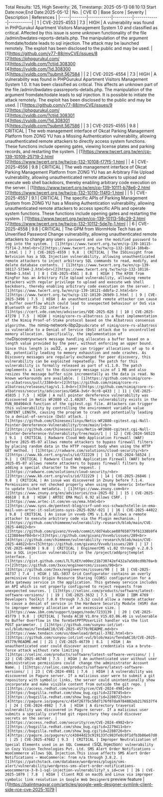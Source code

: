 Total Results: 125, High Severity: 26, Timestamp: 2025-05-13 08:10:13
Start Date:now;End Date:2025-05-12
| No. | CVE ID | Base Score | Severity | Description | References |
|-----|--------|------------|----------|-------------|------------|
| 1 | CVE-2025-4553 | 7.3  | HIGH | A vulnerability was found in PHPGurukul Apartment Visitors Management System 1.0 and classified as critical. Affected by this issue is some unknown functionality of the file /admin/bwdates-reports-details.php. The manipulation of the argument fromdate/todate leads to sql injection. The attack may be launched remotely. The exploit has been disclosed to the public and may be used. | [1]https://github.com/y77-88/myCVE/issues/8<br>[2]https://phpgurukul.com/<br>[3]https://vuldb.com/?ctiid.308300<br>[4]https://vuldb.com/?id.308300<br>[5]https://vuldb.com/?submit.567584 |
| 2 | CVE-2025-4554 | 7.3  | HIGH | A vulnerability was found in PHPGurukul Apartment Visitors Management System 1.0. It has been classified as critical. This affects an unknown part of the file /admin/bwdates-passreports-details.php. The manipulation of the argument fromdate/todate leads to sql injection. It is possible to initiate the attack remotely. The exploit has been disclosed to the public and may be used. | [1]https://github.com/y77-88/myCVE/issues/9<br>[2]https://phpgurukul.com/<br>[3]https://vuldb.com/?ctiid.308301<br>[4]https://vuldb.com/?id.308301<br>[5]https://vuldb.com/?submit.567586 |
| 3 | CVE-2025-4555 | 9.8  | CRITICAL | The web management interface of Okcat Parking Management Platform from ZONG YU has a Missing Authentication vulnerability, allowing unauthenticated remote attackers to directly access system functions. These functions include opening gates, viewing license plates and parking records, and restarting the system. | [1]https://www.twcert.org.tw/en/cp-139-10109-25719-2.html<br>[2]https://www.twcert.org.tw/tw/cp-132-10108-f77f5-1.html |
| 4 | CVE-2025-4556 | 9.8  | CRITICAL | The web management interface of Okcat Parking Management Platform from ZONG YU has an Arbitrary File Upload vulnerability, allowing unauthenticated remote attackers to upload and execute web shell backdoors, thereby enabling arbitrary code execution on the server. | [1]https://www.twcert.org.tw/en/cp-139-10111-b78e6-2.html<br>[2]https://www.twcert.org.tw/tw/cp-132-10110-114f0-1.html |
| 5 | CVE-2025-4557 | 9.1  | CRITICAL | The specific APIs of Parking Management System from ZONG YU has a Missing Authentication vulnerability, allowing unauthenticated remote attackers to access specific APIs and operate system functions. These functions include opening gates and restarting the system. | [1]https://www.twcert.org.tw/en/cp-139-10113-58c29-2.html<br>[2]https://www.twcert.org.tw/tw/cp-132-10112-5de7e-1.html |
| 6 | CVE-2025-4558 | 9.8  | CRITICAL | The GPM from WormHole Tech has an Unverified Password Change vulnerability, allowing unauthenticated remote attackers to change any user`s password and use the modified password to log into the system. | [1]https://www.twcert.org.tw/en/cp-139-10115-f5f14-2.html<br>[2]https://www.twcert.org.tw/tw/cp-132-10114-10b4b-1.html |
| 7 | CVE-2025-4559 | 9.8  | CRITICAL | The ISOinsight from Netvision has a SQL Injection vulnerability, allowing unauthenticated remote attackers to inject arbitrary SQL commands to read, modify, and delete database contents. | [1]https://www.twcert.org.tw/en/cp-139-10117-57344-2.html<br>[2]https://www.twcert.org.tw/tw/cp-132-10116-784e0-1.html |
| 8 | CVE-2025-4561 | 8.8  | HIGH | The KFOX from KingFor has an Arbitrary File Upload vulnerability, allowing remote attackers with regular privilege to upload and execute web shell backdoors, thereby enabling arbitrary code execution on the server. | [1]https://www.twcert.org.tw/en/cp-139-10121-ddbfa-2.html<br>[2]https://www.twcert.org.tw/tw/cp-132-10120-269d9-1.html |
| 9 | CVE-2025-3496 | 7.5  | HIGH | An unauthenticated remote attacker can cause a buffer overflow which could lead to unexpected behaviour or DoS via Bluetooth or RS-232 interface. | [1]https://cert.vde.com/en/advisories/VDE-2025-026 |
| 10 | CVE-2025-47270 | 7.5  | HIGH | nimiq/core-rs-albatross is a Rust implementation of the Nimiq Proof-of-Stake protocol based on the Albatross consensus algorithm. The `nimiq-network-libp2p` subcrate of nimiq/core-rs-albatross is vulnerable to a Denial of Service (DoS) attack due to uncontrolled memory allocation. Specifically, the implementation of the `Discovery` network message handling allocates a buffer based on a length value provided by the peer, without enforcing an upper bound. Since this length is a `u32`, a peer can trigger allocations of up to 4 GB, potentially leading to memory exhaustion and node crashes. As Discovery messages are regularly exchanged for peer discovery, this vulnerability can be exploited repeatedly. The patch for this vulnerability is formally released as part of v1.1.0. The patch implements a limit to the discovery message size of 1 MB and also resizes the message buffer size incrementally as the data is read. No known workarounds are available. | [1]https://github.com/nimiq/core-rs-albatross/pull/3384<br>[2]https://github.com/nimiq/core-rs-albatross/releases/tag/v1.1.0<br>[3]https://github.com/nimiq/core-rs-albatross/security/advisories/GHSA-3v6r-9cr8-q433 |
| 11 | CVE-2025-45835 | 7.5  | HIGH | A null pointer dereference vulnerability was discovered in Netis WF2880 v2.1.40207. The vulnerability exists in the FUN_004904c8 function of the cgitest.cgi file. Attackers can trigger this vulnerability by controlling the environment variable value CONTENT_LENGTH, causing the program to crash and potentially leading to a denial-of-service (DoS) attack. | [1]https://github.com/Chinesexilinyu/Netis-WF2880-cgitest.cgi-Null-Pointer-Dereference-Vulnerability/tree/main/1<br>[2]https://github.com/Chinesexilinyu/Netis-WF2880-cgitest.cgi-Null-Pointer-Dereference-Vulnerability/tree/main/1 |
| 12 | CVE-2024-56523 | 9.1  | CRITICAL | Radware Cloud Web Application Firewall (WAF) before 2025-05-07 allows remote attackers to bypass firewall filters by placing random data in the HTTP request body when using the HTTP GET method. | [1]https://radware.com/solutions/cloud-security/<br>[2]https://www.kb.cert.org/vuls/id/722229 |
| 13 | CVE-2024-56524 | 9.1  | CRITICAL | Radware Cloud Web Application Firewall (WAF) before 2025-05-07 allows remote attackers to bypass firewall filters by adding a special character to the request. | [1]https://radware.com/solutions/cloud-security/<br>[2]https://www.kb.cert.org/vuls/id/722229 |
| 14 | CVE-2025-26846 | 9.8  | CRITICAL | An issue was discovered in Znuny before 7.1.4. Permissions are not checked properly when using the Generic Interface to update ticket metadata. | [1]https://www.znuny.com<br>[2]https://www.znuny.org/en/advisories/zsa-2025-02 |
| 15 | CVE-2025-46610 | 8.8  | HIGH | ARTEC EMA Mail 6.92 allows CSRF. | [1]https://www.artec-it.com/en-us/ema.html<br>[2]https://www.syss.de/pentest-blog/csrf-und-xss-schwachstelle-in-ema-mail-von-artec-it-solutions-syss-2025-020/-021 |
| 16 | CVE-2025-44022 | 9.8  | CRITICAL | An issue in vvveb CMS v.1.0.6 allows a remote attacker to execute arbitrary code via the Plugin mechanism. | [1]https://github.com/chimmeee/vulnerability-research/blob/main/CVE-2025-44022<br>[2]https://github.com/givanz/Vvveb/commit/dd74abcae88f658779f61338b9f4c123884eef0d<br>[3]https://github.com/givanz/Vvveb/issues/289<br>[4]https://github.com/chimmeee/vulnerability-research/blob/main/CVE-2025-44022<br>[5]https://github.com/givanz/Vvveb/issues/289 |
| 17 | CVE-2025-44830 | 9.8  | CRITICAL | EngineerCMS v1.02 through v.2.0.5 has a SQL injection vulnerability in the /project/addprojtemplet interface. | [1]https://gist.github.com/LTLTLXEY/e00ec21b730742ef432a7a560cd9b70a<br>[2]https://github.com/3xxx/engineercms/issues/90<br>[3]https://github.com/3xxx/engineercms/issues/90 |
| 18 | CVE-2025-46737 | 7.4  | HIGH | SEL-5037 Grid Configurator contains an overly permissive Cross Origin Resource Sharing (CORS) configuration for a data gateway service in the application. This gateway service includes an API which is not properly configured to reject requests from unexpected sources. | [1]https://selinc.com/products/software/latest-software-versions/ |
| 19 | CVE-2025-3632 | 7.5  | HIGH | IBM 4769 Developers Toolkit 7.0.0 through 7.5.52 could allow a remote attacker to cause a denial of service in the Hardware Security Module (HSM) due to improper memory allocation of an excessive size. | [1]https://www.ibm.com/support/pages/node/7233139 |
| 20 | CVE-2025-45779 | 9.8  | CRITICAL | Tenda AC10 V1.0re_V15.03.06.46 is vulnerable to Buffer Overflow in the formSetPPTPUserList handler via the list POST parameter. | [1]https://github.com/sunyou-iot/iot-vul/blob/main/TendaAC10/CVE-2025-45779/README.md<br>[2]https://www.tendacn.com/us/download/detail-3782.html<br>[3]https://github.com/sunyou-iot/iot-vul/blob/main/TendaAC10/CVE-2025-45779/README.md |
| 21 | CVE-2025-46739 | 8.1  | HIGH | An unauthenticated user could discover account credentials via a brute-force attack without rate limiting | [1]https://selinc.com/products/software/latest-software-versions/ |
| 22 | CVE-2025-46740 | 7.5  | HIGH | An authenticated user without user administrative permissions could  change the administrator Account Name. | [1]https://selinc.com/products/software/latest-software-versions/ |
| 23 | CVE-2024-4981 | 7.6  | HIGH | A vulnerability was discovered in Pagure server. If a malicious user were to submit a git repository with symbolic links, the server could unintentionally show incorporate and make visible content from outside the git repo. | [1]https://access.redhat.com/security/cve/CVE-2024-4981<br>[2]https://bugzilla.redhat.com/show_bug.cgi?id=2278745<br>[3]https://bugzilla.redhat.com/show_bug.cgi?id=2280723<br>[4]https://pagure.io/pagure/c/454f2677bc50d7176f07da9784882eb2176537f4 |
| 24 | CVE-2024-4982 | 7.6  | HIGH | A directory traversal vulnerability was discovered in Pagure server. If a malicious user submits a specially cratfted git repository they could discover secrets on the server. | [1]https://access.redhat.com/security/cve/CVE-2024-4982<br>[2]https://bugzilla.redhat.com/show_bug.cgi?id=2279411<br>[3]https://bugzilla.redhat.com/show_bug.cgi?id=2280726<br>[4]https://pagure.io/pagure/c/c43844d23c919133fc983fe8c0f1dfb3b86e67d0 |
| 25 | CVE-2025-47682 | 9.3  | CRITICAL | Improper Neutralization of Special Elements used in an SQL Command (`SQL Injection`) vulnerability in Cozy Vision Technologies Pvt. Ltd. SMS Alert Order Notifications – WooCommerce allows SQL Injection.This issue affects SMS Alert Order Notifications – WooCommerce: from n/a through 3.8.2. | [1]https://patchstack.com/database/wordpress/plugin/sms-alert/vulnerability/wordpress-sms-alert-order-notifications-woocommerce-3-8-1-sql-injection-vulnerability?_s_id=cve |
| 26 | CVE-2025-1079 | 7.8  | HIGH | Client RCE on macOS and Linux via improper symbolic link resolution in Google Web Designer`s preview feature | [1]https://balintmagyar.com/articles/google-web-designer-symlink-client-side-rce-cve-2025-1079 |
